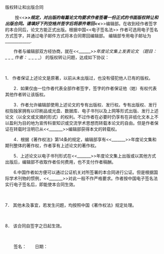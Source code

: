 



版权转让和出版合同



 

　　 按&lt;&lt;_______&gt;&gt;规定，对出版的每篇论文均要求作者签署一份正式的书面版权转让和出版合同。请填好下列空格并签字后将原件寄回&lt;&lt;_______&gt;&gt;编辑部。在收到经作者签字的本合同后，论文方能正式出版。根据中国&lt;&lt;电子签名法&gt;&gt; 作者可选用电子签名方式签字，并通过电子邮件方式将本合同寄回编辑部。 编辑部专用电子邮址为 _____________.

　　作者与编辑部双方经协商，就在&lt;&lt;_______&gt;&gt;年度论文集上发表论文 （题目：_ _ _ _ _作者：_ _ _ _ _） 的版权转让问题，达成如下协议：

　　

1． 
作者保证上述论文是原著，以前从未出版过，也没有侵犯他人已有的版权。　　

　　2．如果仅由一位作者代表全部作者签字，签字的作者保证他（她）有权代表其他作者转让该版权。　　

　　3．作者允许编辑部使用上述论文的专有出版权、发行权。专有出版权、发行权指独家拥有以印刷品或光盘、数据库、电子书刊以及上网等形式出版、发行上述论文（以全文或文摘的形式）的权利。不过作者在必要时仍享有在非纸化文本上不以盈利为目的地为宣传科普知识或交流学术思想而转载本论文的自由。但是作者保证在转载时注明已从&lt;&lt;_______&gt;&gt;编辑部获得本文的转载权。　　

　　4．根据《著作权法》第14条的规定，编辑部享有&lt;&lt;_______&gt;&gt;年度论文集和期刊整体的著作权，作者享有上述论文的著作权。　　

　　5．上述论文以电子书刊形式在&lt;&lt;_______&gt;&gt;年度论文集上出版或以其他方式出版后，编辑部不收取作者任何费用，也不支付作者稿酬。　　

　　6.中国作者如方便可以通过公证机关对所签署的本合同进行公证。但是根据国际学术刊物的惯例，&lt;&lt;_______&gt;&gt;对此一般不作严格要求。作者按中国电子签名法实行电子签名后，即能使本合同生效。

　　

7． 
其他未及事宜，若发生问题，均按照中国《著作权法》规定处理。

　　

8． 
该合同自签字之日起生效。　　

　　

　　签名：　　日期：